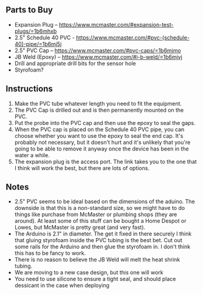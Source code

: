 ## Parts to Buy
* Expansion Plug – https://www.mcmaster.com/#expansion-test-plugs/=1b6mhxb
* 2.5" Schedule 40 PVC - https://www.mcmaster.com/#pvc-(schedule-40)-pipe/=1b6mj5j
* 2.5" PVC Cap – https://www.mcmaster.com/#pvc-caps/=1b6mjmo
* JB Weld (Epoxy) – https://www.mcmaster.com/#j-b-weld/=1b6mjyj
* Drill and appropriate drill bits for the sensor hole
* Styrofoam?

## Instructions
1) Make the PVC tube whatever length you need to fit the equipment.
2) The PVC Cap is drilled out and is then permanently mounted on the PVC.
3) Put the probe into the PVC cap and then use the epoxy to seal the gaps.
4) When the PVC cap is placed on the Schedule 40 PVC pipe, you can choose whether you want to use the epoxy to seal the end cap. It's probably not necessary, but it doesn't hurt and it's unlikely that you're going to be able to remove it anyway once the device has been in the water a while.
5) The expansion plug is the access port. The link takes you to the one that I think will work the best, but there are lots of options.

## Notes
* 2.5" PVC seems to be ideal based on the dimensions of the aduino. The downside is that this is a non-standard size, so we might have to do things like purchase from McMaster or plumbing shops (they are around). At least some of this stuff can be bought a Home Despot or Lowes, but McMaster is pretty great (and very fast).
* The Arduino is 2.1" in diameter. The get it fixed in there securely I think that gluing styrofoam inside the PVC tubing is the best bet. Cut out some rails for the Arduino and then glue the styrofoam in. I don't think this has to be fancy to work.
* There is no reason to believe the JB Weld will melt the heat shrink tubing.
* We are moving to a new case design, but this one will work
* You need to use silicone to ensure a tight seal, and should place dessicant in the case when deploying
